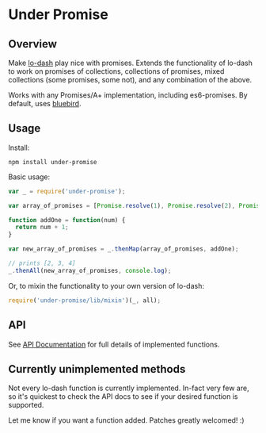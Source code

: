 Under Promise
=======

Overview
------

Make [lo-dash](http://lodash.com) play nice with promises. Extends the functionality of lo-dash to work on promises of
collections, collections of promises, mixed collections (some promises, some not), and any combination of the above.

Works with any Promises/A+ implementation, including es6-promises. By default, uses [bluebird](https://github.com/petkaantonov/bluebird).

Usage
------

Install:

```
npm install under-promise
```

Basic usage:

```javascript
var _ = require('under-promise');

var array_of_promises = [Promise.resolve(1), Promise.resolve(2), Promise.resolve(3)];

function addOne = function(num) {
  return num + 1;
}

var new_array_of_promises = _.thenMap(array_of_promises, addOne);

// prints [2, 3, 4]
_.thenAll(new_array_of_promises, console.log);
```

Or, to mixin the functionality to your own version of lo-dash:

```javascript
require('under-promise/lib/mixin')(_, all);
```

API
------

See [API Documentation](doc/API.md) for full details of implemented functions.

Currently unimplemented methods
------

Not every lo-dash function is currently implemented. In-fact very few are, so it's quickest to check the API docs to see
if your desired function is supported.

Let me know if you want a function added. Patches greatly welcomed! :)


